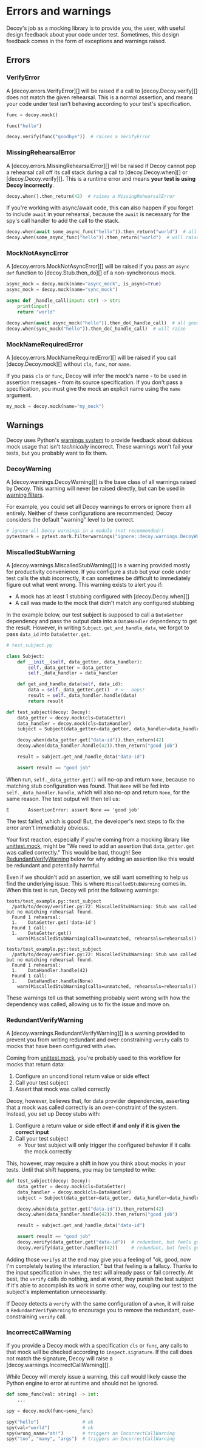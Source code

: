 # Errors and warnings

Decoy's job as a mocking library is to provide you, the user, with useful design feedback about your code under test. Sometimes, this design feedback comes in the form of exceptions and warnings raised.

## Errors

### VerifyError

A [decoy.errors.VerifyError][] will be raised if a call to [decoy.Decoy.verify][] does not match the given rehearsal. This is a normal assertion, and means your code under test isn't behaving according to your test's specification.

```python
func = decoy.mock()

func("hello")

decoy.verify(func("goodbye"))  # raises a VerifyError
```

### MissingRehearsalError

A [decoy.errors.MissingRehearsalError][] will be raised if Decoy cannot pop a rehearsal call off its call stack during a call to [decoy.Decoy.when][] or [decoy.Decoy.verify][]. This is a runtime error and means **your test is using Decoy incorrectly**.

```python
decoy.when().then_return(42)  # raises a MissingRehearsalError
```

If you're working with async/await code, this can also happen if you forget to include `await` in your rehearsal, because the `await` is necessary for the spy's call handler to add the call to the stack.

```python
decoy.when(await some_async_func("hello")).then_return("world")  # all good
decoy.when(some_async_func("hello")).then_return("world")  # will raise
```

### MockNotAsyncError

A [decoy.errors.MockNotAsyncError][] will be raised if you pass an `async def` function to [decoy.Stub.then_do][] of a non-synchronous mock.

```python
async_mock = decoy.mock(name="async_mock", is_async=True)
async_mock = decoy.mock(name="sync_mock")

async def _handle_call(input: str) -> str:
    print(input)
    return "world"

decoy.when(await async_mock("hello")).then_do(_handle_call)  # all good
decoy.when(sync_mock("hello")).then_do(_handle_call)  # will raise
```

### MockNameRequiredError

A [decoy.errors.MockNameRequiredError][] will be raised if you call [decoy.Decoy.mock][] without `cls`, `func`, nor `name`.

If you pass `cls` or `func`, Decoy will infer the mock's name - to be used in assertion messages - from its source specification. If you don't pass a specification, you must give the mock an explicit name using the `name` argument.

```python
my_mock = decoy.mock(name="my_mock")
```

## Warnings

Decoy uses Python's [warnings system][] to provide feedback about dubious mock usage that isn't _technically_ incorrect. These warnings won't fail your tests, but you probably want to fix them.

[warnings system]: https://docs.python.org/3/library/warnings.html

### DecoyWarning

A [decoy.warnings.DecoyWarning][] is the base class of all warnings raised by Decoy. This warning will never be raised directly, but can be used in [warning filters][].

For example, you could set all Decoy warnings to errors or ignore them all entirely. Neither of these configurations are recommended; Decoy considers the default "warning" level to be correct.

```python
# ignore all Decoy warnings in a module (not recommended!)
pytestmark = pytest.mark.filterwarnings("ignore::decoy.warnings.DecoyWarning")
```

[warning filters]: https://docs.pytest.org/en/latest/how-to/capture-warnings.html

### MiscalledStubWarning

A [decoy.warnings.MiscalledStubWarning][] is a warning provided mostly for productivity convenience. If you configure a stub but your code under test calls the stub incorrectly, it can sometimes be difficult to immediately figure out what went wrong. This warning exists to alert you if:

-   A mock has at least 1 stubbing configured with [decoy.Decoy.when][]
-   A call was made to the mock that didn't match any configured stubbing

In the example below, our test subject is supposed to call a `DataGetter` dependency and pass the output data into a `DataHandler` dependency to get the result. However, in writing `Subject.get_and_handle_data`, we forgot to pass `data_id` into `DataGetter.get`.

```python
# test_subject.py

class Subject:
    def __init__(self, data_getter, data_handler):
        self._data_getter = data_getter
        self._data_handler = data_handler

    def get_and_handle_data(self, data_id):
        data = self._data_getter.get()  # <-- oops!
        result = self._data_handler.handle(data)
        return result

def test_subject(decoy: Decoy):
    data_getter = decoy.mock(cls=DataGetter)
    data_handler = decoy.mock(cls=DataHandler)
    subject = Subject(data_getter=data_getter, data_handler=data_handler)

    decoy.when(data_getter.get("data-id")).then_return(42)
    decoy.when(data_handler.handle(42)).then_return("good job")

    result = subject.get_and_handle_data("data-id")

    assert result == "good job"
```

When run, `self._data_getter.get()` will no-op and return `None`, because no matching stub configuration was found. That `None` will be fed into `self._data_handler.handle`, which will also no-op and return `None`, for the same reason. The test output will then tell us:

```shell
E       AssertionError: assert None == 'good job'
```

The test failed, which is good! But, the developer's next steps to fix the error aren't immediately obvious.

Your first reaction, especially if you're coming from a mocking library like [unittest.mock][], might be "We need to add an assertion that `data_getter.get` was called correctly." This would be bad, though! See [RedundantVerifyWarning](#RedundantVerifyWarning) below for why adding an assertion like this would be redundant and potentially harmful.

Even if we shouldn't add an assertion, we still want something to help us find the underlying issue. This is where `MiscalledStubWarning` comes in. When this test is run, Decoy will print the following warnings:

```shell
tests/test_example.py::test_subject
  /path/to/decoy/verifier.py:72: MiscalledStubWarning: Stub was called but no matching rehearsal found.
  Found 1 rehearsal:
  1.    DataGetter.get('data-id')
  Found 1 call:
  1.    DataGetter.get()
    warn(MiscalledStubWarning(calls=unmatched, rehearsals=rehearsals))

tests/test_example.py::test_subject
  /path/to/decoy/verifier.py:72: MiscalledStubWarning: Stub was called but no matching rehearsal found.
  Found 1 rehearsal:
  1.    DataHandler.handle(42)
  Found 1 call:
  1.    DataHandler.handle(None)
    warn(MiscalledStubWarning(calls=unmatched, rehearsals=rehearsals))
```

These warnings tell us that something probably went wrong with how the dependency was called, allowing us to fix the issue and move on.

[unittest.mock]: https://docs.python.org/3/library/unittest.mock.html

### RedundantVerifyWarning

A [decoy.warnings.RedundantVerifyWarning][] is a warning provided to prevent you from writing redundant and over-constraining `verify` calls to mocks that have been configured with `when`.

Coming from [unittest.mock][], you're probably used to this workflow for mocks that return data:

1. Configure an unconditional return value or side effect
2. Call your test subject
3. Assert that mock was called correctly

Decoy, however, believes that, for data provider dependencies, asserting that a mock was called correctly is an over-constraint of the system. Instead, you set up Decoy stubs with:

1. Configure a return value or side effect **if and only if it is given the correct input**
2. Call your test subject
    - Your test subject will only trigger the configured behavior if it calls the mock correctly

This, however, may require a shift in how you think about mocks in your tests. Until that shift happens, you may be tempted to write:

```python
def test_subject(decoy: Decoy):
    data_getter = decoy.mock(cls=DataGetter)
    data_handler = decoy.mock(cls=DataHandler)
    subject = Subject(data_getter=data_getter, data_handler=data_handler)

    decoy.when(data_getter.get("data-id")).then_return(42)
    decoy.when(data_handler.handle(42)).then_return("good job")

    result = subject.get_and_handle_data("data-id")

    assert result == "good job"
    decoy.verify(data_getter.get("data-id"))  # redundant, but feels good
    decoy.verify(data_getter.handler(42))     # redundant, but feels good
```

Adding those `verify`s at the end may give you a feeling of "ok, good, now I'm completely testing the interaction," but that feeling is a fallacy. Thanks to the input specification in `when`, the test will already pass or fail correctly. At best, the `verify` calls do nothing, and at worst, they punish the test subject if it's able to accomplish its work in some other way, coupling our test to the subject's implementation unnecessarily.

If Decoy detects a `verify` with the same configuration of a `when`, it will raise a `RedundantVerifyWarning` to encourage you to remove the redundant, over-constraining `verify` call.

### IncorrectCallWarning

If you provide a Decoy mock with a specification `cls` or `func`, any calls to that mock will be checked according to `inspect.signature`. If the call does not match the signature, Decoy will raise a [decoy.warnings.IncorrectCallWarning][].

While Decoy will merely issue a warning, this call would likely cause the Python engine to error at runtime and should not be ignored.

```python
def some_func(val: string) -> int:
    ...

spy = decoy.mock(func=some_func)

spy("hello")                # ok
spy(val="world")            # ok
spy(wrong_name="ah!")       # triggers an IncorrectCallWarning
spy("too", "many", "args")  # triggers an IncorrectCallWarning
```

